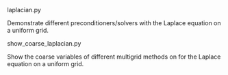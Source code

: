 laplacian.py

Demonstrate different preconditioners/solvers with the Laplace equation on 
a uniform grid.

show_coarse_laplacian.py

Show the coarse variables of different multigrid methods on for the Laplace 
equation on a uniform grid.
